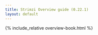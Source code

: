 ```yaml
---
title: Strimzi Overview guide (0.22.1)
layout: default
---
```


{% include_relative overview-book.html %}
